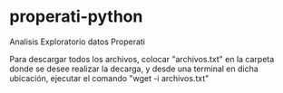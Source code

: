 # properati-python
Analisis Exploratorio datos Properati

Para descargar todos los archivos, colocar "archivos.txt" en la carpeta donde se desee realizar la decarga, y desde una terminal en dicha ubicación, ejecutar el comando "wget -i archivos.txt"